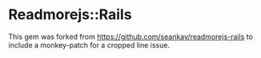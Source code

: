 # Readmorejs::Rails
This gem was forked from https://github.com/seankay/readmorejs-rails to include a monkey-patch for a cropped line issue.
